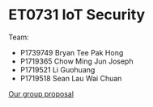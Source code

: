 # ET0731 IoT Security

Team:
- P1739749 Bryan Tee Pak Hong
- P1719365 Chow Ming Jun Joseph
- P1719521 Li Guohuang
- P1719518 Sean Lau Wai Chuan


<a href = "Proposal/groupProposal.md"> Our group proposal </a>

